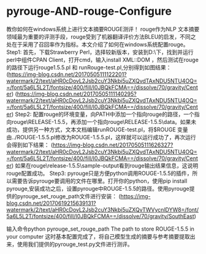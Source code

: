 # pyrouge-AND-rouge-Configure
教你如何在windows系统上进行文本摘要ROUGE测评！
   rouge作为NLP 文本摘要领域最为重要的评测手段，rouge受到了机器翻译评价方法BLEU的启发，不同之处在于采用了召回率作为指标。本文介绍了如何在windows系统配置rouge。
 Step1:
首先，下载Strawberry Perl，选择较新版本，安装到D:\下，找到并运行perl中组件CPAN Client，打开cmd，输入install XML::DOM ，然后测试在rouge的路径下运行rouge1.5.5.pl 和 runRouge-test.pl,分别得到如图结果：
   (https://img-blog.csdn.net/20170505111122201?watermark/2/text/aHR0cDovL2Jsb2cuY3Nkbi5uZXQvdTAxNDU5NTU4OQ==/font/5a6L5L2T/fontsize/400/fill/I0JBQkFCMA==/dissolve/70/gravity/Center)
   (https://img-blog.csdn.net/20170505111140295?watermark/2/text/aHR0cDovL2Jsb2cuY3Nkbi5uZXQvdTAxNDU5NTU4OQ==/font/5a6L5L2T/fontsize/400/fill/I0JBQkFCMA==/dissolve/70/gravity/Center)
 Step2:
配置rouge的环境变量，向PATH中添加一个指向rouge的路径，一个指向rouge\RELEASE-1.5.5，再添加一个指向rouge\RELEASE-1.5.5\data。如果未成功，提供另一种方式，文本文档编辑runROUGE-test.pl，将$ROUGE 变量由../ROUGE-1.5.5.pl修改为ROUGE-1.5.5.pl，这样就可以运行成功了，再次运行会得到如下结果：
(https://img-blog.csdn.net/20170505111626327?watermark/2/text/aHR0cDovL2Jsb2cuY3Nkbi5uZXQvdTAxNDU5NTU4OQ==/font/5a6L5L2T/fontsize/400/fill/I0JBQkFCMA==/dissolve/70/gravity/Center)
如果在rouge\release-1.5.5\sample-output看到rouge输出结果信息，这说明rouge配置成功。
Step3:
pyrouge只是方便python调用ROUGE-1.5.5的插件，所以需要告诉pyrouge要调用的文件在哪里。打开你的python，使用pip install pyrouge,安装成功之后，设置pyrouge中ROUGE-1.5.5的路径。使用pyrouge提供的pyrouge_set_rouge_path文件进行安装：
(https://img-blog.csdn.net/20170619215639131?watermark/2/text/aHR0cDovL2Jsb2cuY3Nkbi5uZXQvTWVycnlDYW8=/font/5a6L5L2T/fontsize/400/fill/I0JBQkFCMA==/dissolve/70/gravity/SouthEast)

输入命令python pyrouge_set_rouge_path The path to store ROUGE-1.5.5 in your computer 
这时基本配置完成了，将自己模型生成的摘要与参考摘要提取出来，使用我们提供的pyrouge_test.py文件进行测评。
